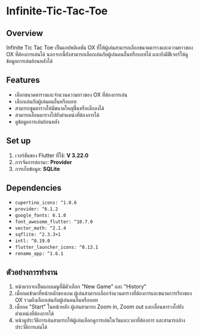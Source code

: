 # Infinite-Tic-Tac-Toe

## Overview
Infinite Tic Tac Toe เป็นแอปพลิเคชัน OX ที่ให้ผู้เล่นสามารถเลือกขนาดตารางและความยาวของ OX ที่ต้องการเล่นได้ นอกจากนี้ยังสามารถเลือกเล่นกับผู้เล่นคนอื่นหรือบอทได้ และยังมีฟีเจอร์ให้ดูข้อมูลการเล่นย้อนหลังได้


## Features
- เลือกขนาดตารางและจำนวนความยาวของ OX ที่ต้องการเล่น
- เลือกเล่นกับผู้เล่นคนอื่นหรือบอท
- สามารถซูมตารางให้มีขนาดใหญ่ขึ้นหรือเล็กลงได้
- สามารถเลื่อนตารางไปยังตำแหน่งที่ต้องการได้
- ดูข้อมูลการเล่นย้อนหลัง


## Set up
1. เวอร์ชันของ Flutter ที่ใช้: **V 3.22.0**
2. การจัดการสถานะ: **Provider**
3. การเก็บข้อมูล: **SQLite**


## Dependencies
- `cupertino_icons: ^1.0.6`
- `provider: ^6.1.2`
- `google_fonts: 6.1.0`
- `font_awesome_flutter: ^10.7.0`
- `vector_math: ^2.1.4`
- `sqflite: ^2.3.3+1`
- `intl: ^0.19.0`
- `flutter_launcher_icons: ^0.13.1`
- `rename_app: ^1.6.1`

## ตัวอย่างการทำงาน

1. หน้าแรกจะเป็นแถบเมนูที่มีตัวเลือก "New Game" และ "History"
2. เมื่อกดเข้ามาที่หน้าหลักของเกม ผู้เล่นสามารถเลือกจำนวนตารางที่ต้องการและขนาดการเรียงของ OX รวมถึงเลือกเล่นกับผู้เล่นคนอื่นหรือบอท
3. เมื่อกด "Start" ในหน้าหลัก ผู้เล่นสามารถ Zoom in, Zoom out และเลื่อนตารางไปยังตำแหน่งที่ต้องการได้
4. หน้าดูประวัติการเล่นสามารถให้ผู้เล่นเลือกดูการเล่นในวันและเวลาที่ต้องการ และสามารถล้างประวัติการเล่นได้
